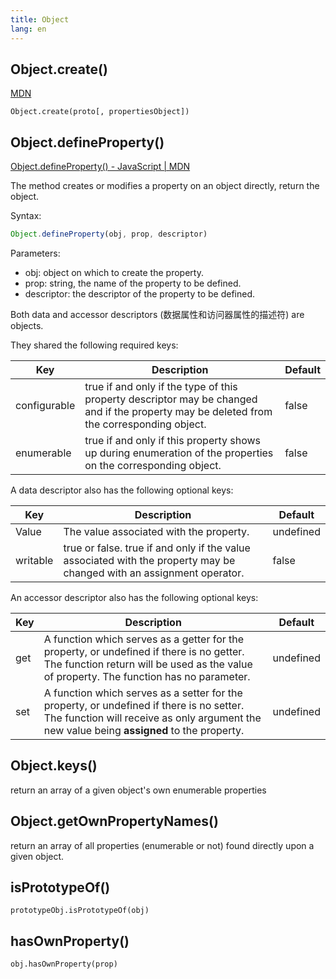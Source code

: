 ```yaml
---
title: Object
lang: en
---
```


## Object.create()

[MDN](https://developer.mozilla.org/en-US/docs/Web/JavaScript/Reference/Global_Objects/Object/create)

`Object.create(proto[, propertiesObject])`

## Object.defineProperty()

[Object.defineProperty() - JavaScript \| MDN](https://developer.mozilla.org/en-US/docs/Web/JavaScript/Reference/Global_Objects/Object/defineProperty)

The method creates or modifies a property on an object directly, return the object.

Syntax:

```javascript
Object.defineProperty(obj, prop, descriptor)
```

Parameters:

- obj: object on which to create the property.
- prop: string, the name of the property to be defined.
- descriptor: the descriptor of the property to be defined.

Both data and accessor descriptors (数据属性和访问器属性的描述符) are objects.

They shared the following required keys:

|Key|Description|Default|
|---|---|---|
| configurable | true if and only if the type of this property descriptor may be changed and if the property may be deleted from the corresponding object. |false|
| enumerable | true if and only if this property shows up during enumeration of the properties on the corresponding object.|false|

A data descriptor also has the following optional keys:

|Key|Description|Default|
|---|---|---|
| Value | The value associated with the property.| undefined |
| writable| true or false. true if and only if the value associated with the property may be changed with an assignment operator.| false |

An accessor descriptor also has the following optional keys:

|Key|Description|Default|
|---|---|---|
| get| A function which serves as a getter for the property, or undefined if there is no getter. The function return will be used as the value of property. The function has no parameter. | undefined |
| set| A function which serves as a setter for the property, or undefined if there is no setter. The function will receive as only argument the new value being **assigned** to the property. | undefined |

## Object.keys()

return an array of a given object's own enumerable properties

##  Object.getOwnPropertyNames()

return an array of all properties (enumerable or not) found directly upon a given object.

## isPrototypeOf()

`prototypeObj.isPrototypeOf(obj)`

## hasOwnProperty()

`obj.hasOwnProperty(prop)`
